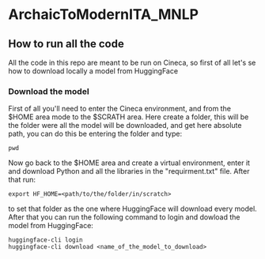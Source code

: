 # ArchaicToModernITA_MNLP

## How to run all the code
All the code in this repo are meant to be run on Cineca, so first of all let's se how to download locally a model from HuggingFace

### Download the model
First of all you'll need to enter the Cineca environment, and from the $HOME area mode to the $SCRATH area. Here create a folder, this will be the folder were all the model will be downloaded, and get here absolute path, you can do this be entering the folder and type:
```
pwd
```
Now go back to the $HOME area and create a virtual environment, enter it and download Python and all the libraries in the "requirment.txt" file. After that run:
```
export HF_HOME=<path/to/the/folder/in/scratch>
```
to set that folder as the one where HuggingFace will download every model. After that you can run the following command to login and dowload the model from HuggingFace:
```
huggingface-cli login
huggingface-cli download <name_of_the_model_to_download>
```
